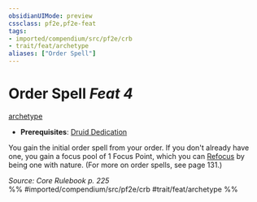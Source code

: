 ```yaml
---
obsidianUIMode: preview
cssclass: pf2e,pf2e-feat
tags:
- imported/compendium/src/pf2e/crb
- trait/feat/archetype
aliases: ["Order Spell"]
---
```

# Order Spell  *Feat 4*  
[archetype](archetype.md)  

- **Prerequisites**: [Druid Dedication](druid-dedication.md)

You gain the initial order spell from your order. If you don't already have one, you gain a focus pool of 1 Focus Point, which you can [Refocus](refocus.md) by being one with nature. (For more on order spells, see page 131.)

*Source: Core Rulebook p. 225*  
%% #imported/compendium/src/pf2e/crb #trait/feat/archetype %%